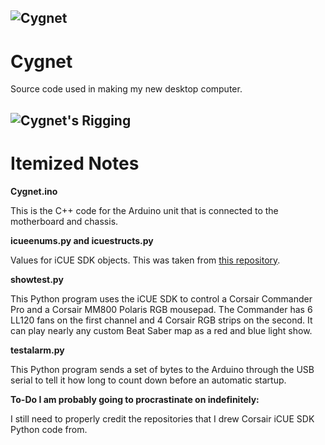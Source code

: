 ![Cygnet](https://azurlane.koumakan.jp/w/images/5/5f/CygnetKaiChibi.png "Cygnet")
----
# Cygnet

Source code used in making my new desktop computer.

![Cygnet's Rigging](https://cdn.pcpartpicker.com/static/forever/images/userbuild/250412.938d1f7c93186aa8c8f2e48df6a94192.1600.jpg "The Rig")
----
# Itemized Notes

**Cygnet.ino**

This is the C++ code for the Arduino unit that is connected to the motherboard and chassis.

**icueenums.py and icuestructs.py**

Values for iCUE SDK objects. This was taken from [this repository](https://github.com/10se1ucgo/cue_sdk).

**showtest.py**

This Python program uses the iCUE SDK to control a Corsair Commander Pro and a Corsair MM800 Polaris RGB mousepad. The Commander has 6 LL120 fans on the first channel and 4 Corsair RGB strips on the second. It can play nearly any custom Beat Saber map as a red and blue light show.

**testalarm.py**

This Python program sends a set of bytes to the Arduino through the USB serial to tell it how long to count down before an automatic startup.

**To-Do I am probably going to procrastinate on indefinitely:**

I still need to properly credit the repositories that I drew Corsair iCUE SDK Python code from.
